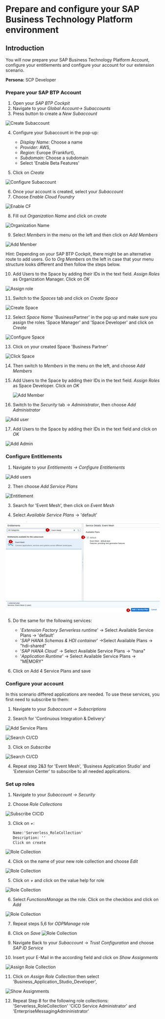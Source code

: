 # Prepare and configure your SAP Business Technology Platform environment 

## Introduction

You will now prepare your SAP Business Technology Platform Account, configure your entitlements and configure your account for our extension scenario.

**Persona:** SCP Developer

### Prepare your SAP BTP Account

1.	Open your *SAP BTP Cockpit*
2.	Navigate to your *Global Account-> Subaccounts*
3.	Press button to create a *New Subaccount*

   ![Create Subaccount](./images/Prepare-Cloud-Platform-1.png)

4.	Configure your Subaccount in the pop-up: 
       - *Display Name:* Choose a name 
       - *Provider:* AWS, 
       - *Region:* Europe (Frankfurt), 
       - *Subdomain:* Choose a subdomain
       - Select 'Enable Beta Features' 
       
5.	Click on *Create*

   ![Configure Subaccount](./images/Prepare-Cloud-Platform-2.png)
   
6.	Once your account is created, select your *Subaccount*
7.	Choose *Enable Cloud Foundry*

   ![Enable CF](./images/Prepare-Cloud-Platform-3.png)
 
8.	Fill out *Organization Name* and click on *create*

   ![Organization Name](./images/Prepare-Cloud-Platform-4.png)
   
9.	Select *Members* in the menu on the left and then click on *Add Members*

   ![Add Member](./images/Prepare-Cloud-Platform-5.png)
   
   Hint: Depending on your SAP BTP Cockpit, there might be an alternative route to add users. Go to *Org Members* on the left in case that your menu structure looks different and then follow the steps below.
   
10.	Add Users to the Space by adding their IDs in the text field. *Assign Roles* as Organization Manager. Click on *OK*

   ![Assign role](./images/Prepare-Cloud-Platform-6.png)
   
11.	Switch to the *Spaces* tab and click on *Create Space*

   ![Create Space](./images/Prepare-Cloud-Platform-7.png)
   
12.	Select *Space Name* 'BusinessPartner' in the pop up and make sure you assign the roles 'Space Manager' and 'Space Developer' and click on *Create*

   ![Configure Space](./images/Prepare-Cloud-Platform-8.png)
   
13.	Click on your created Space 'Business Partner'

   ![Click Space](./images/Prepare-Cloud-Platform-9.png)
   
14.	Then switch to *Members* in the menu on the left, and choose *Add Members*
   
15.	Add Users to the Space by adding their IDs in the text field. *Assign Roles* as Space Developer. Click on *OK*

      ![Add Member](./images/Prepare-Cloud-Platform-10.png)
   
16.	Switch to the *Security* tab -> *Administrator*, then choose *Add Administrator*

   ![Add user](./images/Prepare-Cloud-Platform-11.png)
   
17.	Add Users to the Space by adding their IDs in the text field and click on *OK*

 ![Add Admin](./images/Prepare-Cloud-Platform-12.png)

### Configure Entitlements

1.	Navigate to your *Entitlements -> Configure Entitlements*

  ![Add users](./images/Prepare-Cloud-Platform-13.png)
   
2.	Then choose *Add Service Plans*

   ![Entitlement](./images/Prepare-Cloud-Platform-14.png)
   
3.	Search for 'Event Mesh', then click on *Event Mesh*

4.	Select *Available Service Plans* -> 'default'

   ![Add Service Plans](./images/Prepare-Cloud-Platform-15.png)

5.	Do the same for the following services:
       - '*Extension Factory Serverless runtime*' -> Select Available Service Plans -> 'default'
       - '*SAP HANA Schemas & HDI container*' ->Select Available Plans -> "hdi-shared"
       - '*SAP HANA Cloud*' -> Select Available Service Plans -> "hana"
       - '*Application Runtime*' -> Select Available Service Plans -> "MEMORY"

6.	Click on Add 4 Service Plans and save

### Configure your account

In this scenario differed applications are needed. To use these services, you first need to subscribe to them:

1.	Navigate to your *Subaccount -> Subscriptions*
   
2.	Search for 'Continuous Integration & Delivery'

![Add Service Plans](./images/Prepare-Cloud-Platform-17.png)

  ![Search CI/CD](./images/Prepare-Cloud-Platform-18.png)
   
3.	Click on *Subscribe*

  ![Search CI/CD](./images/Prepare-Cloud-Platform-18.png)

4.	Repeat step 2&3 for 'Event Mesh', 'Business Application Studio' and 'Extension Center' to subscribe to all needed applications.

### Set up roles

1.	Navigate to your *Subaccount -> Security*

2.	Choose *Role Collections* 

 ![Subscribe CICID](./images/Prepare-Cloud-Platform-19.png)
  
3.	Click on *+*:

        Name:'Serverless_RoleCollection'
        Description: ''
        Click on create
     
 ![Role Collection](./images/Prepare-Cloud-Platform-20.png)
     
4.	Click on the name of your new role collection and choose *Edit*

 ![Role Collection](./images/prepare_account_rc_edit.png)
 
5. Click on *+* and click on the value help for role
 
 ![Role Collection](./images/prepare_account_rs_add.png)      
       
6. Select *FunctionsManage* as the role. Click on the checkbox and click on *Add*

  ![Role Collection](./images/prepare_account_rc_xfsrt.png)

7. Repeat steps 5,6 for *ODPManage* role
 
8.	Click on *Save*
![Role Collection](./images/prepare_account_rs_save.png)

9.	Navigate Back to your *Subaccount* -> *Trust Configuration* and choose *SAP ID Service*

10.	Insert your E-Mail in the according field and click on *Show Assignments*

 ![Assign Role Collection](./images/Prepare-Cloud-Platform-27.png) 
 
11.	Click on *Assign Role Collection* then select  'Business_Application_Studio_Developer',

 ![Show Assignments](./images/Prepare-Cloud-Platform-26.png) 
 
12.	Repeat Step 8 for the following role collections: 'Serverless_RoleCollection' 
'CICD Service Administrator' and 'EnterpriseMessagingAdmininistrator'



